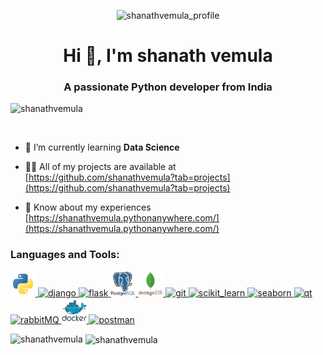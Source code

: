 <p align="center"> <img src="https://media.licdn.com/dms/image/D5616AQHOYCN0qQ-EaA/profile-displaybackgroundimage-shrink_200_800/0/1692338174969?e=2147483647&v=beta&t=YP0i_MrTDGaGAjS5WbutQ1al2dy6xUkMMNJ9Ot7v_F0" alt="shanathvemula_profile" /> </p>

<h1 align="center">Hi 👋, I'm shanath vemula</h1>

<h3 align="center">A passionate Python developer from India</h3>


[comment]: <> (<p align="left"> <a href="https://github.com/ryo-ma/github-profile-trophy"><img src="https://github-profile-trophy.vercel.app/?username=shanathvemula" alt="shanathvemula" /></a> </p>)
<p align="left"> <img src="https://komarev.com/ghpvc/?username=shanathvemula&label=Profile%20views&color=0e75b6&style=flat" alt="shanathvemula" /> </p>
<p align="left"> <a href="https://twitter.com/" target="blank"><img src="https://img.shields.io/twitter/follow/?logo=twitter&style=for-the-badge" alt="" /></a> </p>

- 🌱 I’m currently learning **Data Science**

- 👨‍💻 All of my projects are available at [https://github.com/shanathvemula?tab=projects](https://github.com/shanathvemula?tab=projects)

- 📄 Know about my experiences [https://shanathvemula.pythonanywhere.com/](https://shanathvemula.pythonanywhere.com/)

[comment]: <> (- 💬 Ask me about **Python, Django**)
[comment]: <> (- 📫 How to reach me **shanath1213@gmail.com**)

[comment]: <> (<h3 align="left">Connect with me:</h3>)

<p align="left">
</p>

<h3 align="left">Languages and Tools:</h3>
<p align="left"> 
<a href="https://www.python.org" target="_blank" rel="noreferrer"> <img src="https://raw.githubusercontent.com/devicons/devicon/master/icons/python/python-original.svg" alt="python" width="40" height="40"/> </a>
<a href="https://www.djangoproject.com/" target="_blank" rel="noreferrer"> <img src="https://cdn.worldvectorlogo.com/logos/django.svg" alt="django" width="40" height="40"/> </a>
<a href="https://flask.palletsprojects.com/" target="_blank" rel="noreferrer"> <img src="https://www.vectorlogo.zone/logos/pocoo_flask/pocoo_flask-icon.svg" alt="flask" width="40" height="40"/> </a>
<a href="https://www.postgresql.org" target="_blank" rel="noreferrer"> <img src="https://raw.githubusercontent.com/devicons/devicon/master/icons/postgresql/postgresql-original-wordmark.svg" alt="postgresql" width="40" height="40"/> </a>
<a href="https://www.mongodb.com/" target="_blank" rel="noreferrer"> <img src="https://raw.githubusercontent.com/devicons/devicon/master/icons/mongodb/mongodb-original-wordmark.svg" alt="mongodb" width="40" height="40"/> </a>
<a href="https://git-scm.com/" target="_blank" rel="noreferrer"> <img src="https://www.vectorlogo.zone/logos/git-scm/git-scm-icon.svg" alt="git" width="40" height="40"/> </a>
<a href="https://scikit-learn.org/" target="_blank" rel="noreferrer"> <img src="https://upload.wikimedia.org/wikipedia/commons/0/05/Scikit_learn_logo_small.svg" alt="scikit_learn" width="40" height="40"/> </a>
<a href="https://seaborn.pydata.org/" target="_blank" rel="noreferrer"> <img src="https://seaborn.pydata.org/_images/logo-mark-lightbg.svg" alt="seaborn" width="40" height="40"/> </a>
<a href="https://www.qt.io/" target="_blank" rel="noreferrer"> <img src="https://upload.wikimedia.org/wikipedia/commons/0/0b/Qt_logo_2016.svg" alt="qt" width="40" height="40"/> </a>
<a href="https://www.rabbitmq.com" target="_blank" rel="noreferrer"> <img src="https://www.vectorlogo.zone/logos/rabbitmq/rabbitmq-icon.svg" alt="rabbitMQ" width="40" height="40"/> </a>
<a href="https://www.docker.com/" target="_blank" rel="noreferrer"> <img src="https://raw.githubusercontent.com/devicons/devicon/master/icons/docker/docker-original-wordmark.svg" alt="docker" width="40" height="40"/> </a>
<a href="https://postman.com" target="_blank" rel="noreferrer"> <img src="https://www.vectorlogo.zone/logos/getpostman/getpostman-icon.svg" alt="postman" width="40" height="40"/> </a>
</p>

<p><img align="left" src="https://github-readme-stats.vercel.app/api/top-langs?username=shanathvemula&show_icons=true&locale=en&layout=compact" alt="shanathvemula" /></p>

<p>&nbsp;<img align="center" src="https://github-readme-stats.vercel.app/api?username=shanathvemula&show_icons=true&locale=en" alt="shanathvemula" /></p>

[comment]: <> (<p><img align="center" src="https://github-readme-streak-stats.herokuapp.com/?user=shanathvemula&" alt="shanathvemula" /></p>)

